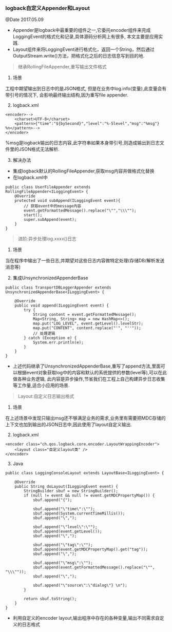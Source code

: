 ### logback自定义Appender和Layout
@Date 2017.05.09

* Appender是logback中最重要的组件之一,它委托encoder组件来完成LoggingEvent的格式化和记录,具体源码分析网上有很多, 本文主要是应用实践.
* Layout组件来将LoggingEvent进行格式化，返回一个String，然后通过OutputStream.write()方法，把格式化之后的日志信息写到目的地.

> 继承RollingFileAppender,重写输出文件格式

1. 场景

工程中期望输出到日志中的是JSON格式, 但是在业务中log.info(变量),此变量会有带引号的情况下, 会影响最终输出结构,因为重写file appender.

2. logback.xml

```
<encoder>-->
    <charset>UTF-8</charset>
    <pattern>{"time":"${bySecond}","level":"%-5level","msg":"%msg"} %n</pattern>-->
</encoder>
```

%msg是logback输出的日志内容,此字符串如果本身带引号,则造成输出到日志文件里的JSON格式无法解析.

3. 解决办法

* 集成logback默认的RollingFileAppender,获取msg内容并做格式化替换
* 在logback.xml中<appender class="替换自定义的Appender"/>

```
public class UserFileAppender extends RollingFileAppender<ILoggingEvent> {
    @Override
    protected void subAppend(ILoggingEvent event){
        // 获取event中的message内容
        event.getFormattedMessage().replace("\"","\\\"");
        start();
        super.subAppend(event);
    }
}
```

> 进阶:异步处理log.xxxx()日志

1. 场景

当在程序中输出了一些日志,并期望对这些日志内容做特定处理(存储DB/解析发送消息等)

2. 集成UnsynchronizedAppenderBase

```
public class TransportDBLoggerAppender extends UnsynchronizedAppenderBase<ILoggingEvent> {
    
    @Override
    public void append(ILoggingEvent event) {
        try {
            String content = event.getFormattedMessage();
            Map<String, String> map = new HashMap<>();
            map.put("LOG_LEVEL", event.getLevel().levelStr);
            map.put("CONTENT", content.replace("'", "''"));
            // 处理逻辑
        } catch (Exception e) {
            System.err.println(e);
        }
    }
}
```

* 上述代码继承了UnsynchronizedAppenderBase,重写了append方法,里面可以根据event对象获取log中的内容和默认的系统提供的参数(level等),可以在此做各种业务逻辑, 此内容是异步操作,节省我们在工程上自己构建异步日志收集等工作量,适合小应用的场景.

> Layout:自定义日志输出格式

1. 场景

在上述场景中发现只输出msg还不够满足业务的需求,业务里有需要把MDC存储的上下文也加到输出的JSON日志中,因此使用了layout自定义输出.

2. logback.xml

```
<encoder class="ch.qos.logback.core.encoder.LayoutWrappingEncoder">
    <layout class="自定义layout类" />
</encoder>
```

3. Java

```
public class LoggingConsoleLayout extends LayoutBase<ILoggingEvent> {

    @Override
    public String doLayout(ILoggingEvent event) {
        StringBuilder sbuf = new StringBuilder();
        if (null != event && null != event.getMDCPropertyMap()) {
            sbuf.append("{");

            sbuf.append("\"time\":\"");
            sbuf.append(System.currentTimeMillis());
            sbuf.append("\",");

            sbuf.append("\"level\":\"");
            sbuf.append(event.getLevel());
            sbuf.append("\",");

            sbuf.append("\"tag\":\"");
            sbuf.append(event.getMDCPropertyMap().get("tag"));
            sbuf.append("\",");

            sbuf.append("\"msg\":\"");
            sbuf.append(event.getFormattedMessage().replace("\"", "\\\""));
            sbuf.append("\",");

            sbuf.append("\"source\":\"dialog\"} \n");
        }

        return sbuf.toString();
    }
}
```

* 利用自定义的encoder layout,输出程序中存在的各种变量,输出不同需求自定义的日志格式